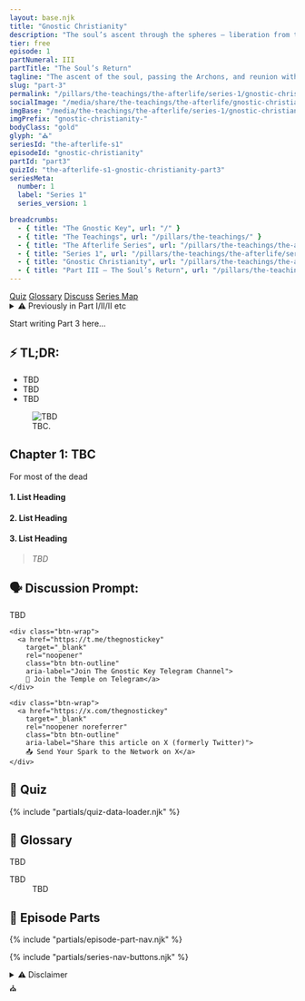 ```yaml
---
layout: base.njk
title: "Gnostic Christianity"
description: "The soul’s ascent through the spheres — liberation from the Archons and return to the hidden God."
tier: free
episode: 1
partNumeral: III
partTitle: "The Soul’s Return"
tagline: "The ascent of the soul, passing the Archons, and reunion with the Source."
slug: "part-3"
permalink: "/pillars/the-teachings/the-afterlife/series-1/gnostic-christianity/part-3/index.html"
socialImage: "/media/share/the-teachings/the-afterlife/gnostic-christianity-part-3.jpg"
imgBase: "/media/the-teachings/the-afterlife/series-1/gnostic-christianity/part-3"
imgPrefix: "gnostic-christianity-"
bodyClass: "gold"
glyph: "⛪︎"
seriesId: "the-afterlife-s1"
episodeId: "gnostic-christianity"
partId: "part3"
quizId: "the-afterlife-s1-gnostic-christianity-part3"
seriesMeta:
  number: 1
  label: "Series 1"
  series_version: 1

breadcrumbs:
  - { title: "The Gnostic Key", url: "/" }
  - { title: "The Teachings", url: "/pillars/the-teachings/" }
  - { title: "The Afterlife Series", url: "/pillars/the-teachings/the-afterlife/" }
  - { title: "Series 1", url: "/pillars/the-teachings/the-afterlife/series-1/" }
  - { title: "Gnostic Christianity", url: "/pillars/the-teachings/the-afterlife/series-1/gnostic-christianity/" }
  - { title: "Part III — The Soul’s Return", url: "/pillars/the-teachings/the-afterlife/series-1/gnostic-christianity/part-3/index.html" }
---
```



<!-- ========================= PART III ========================= -->

<nav class="scroll-tabs" role="navigation" aria-label="Part Map">
  <a class="tab-link" href="#quiz"      data-title="Quiz">Quiz</a>
  <a class="tab-link" href="#glossary"  data-title="Glossary">Glossary</a>
  <a class="tab-link" href="#discuss"   data-title="Discussion">Discuss</a>
  <a class="tab-link" href="#series"    data-title="Series Map">Series Map</a>
</nav>

<main class="main-content">
<section class="content-container">

<details class="disclaimer-box">
  <summary>
    <span class="disclaimer-heading">⚠️ Previously in Part I/II/II etc</span>
  </summary>
  <p>TBD</p>
</details>

<section class="section-block">
  <p>Start writing Part 3 here…</p>
</section>

<section class="section-block">
  <h2 class="section-heading">⚡ TL;DR:</h2>
  <ul class="list-emoji">
    <li>TBD</li>
    <li>TBD</li>
    <li>TBD</li>
  </ul>
</section>

<figure class="image-block">
  <picture>
    <source srcset="{{ imgBase }}/{{ imgPrefix }}gates-open-at-death.webp" type="image/webp">
    <img src="{{ imgBase }}/{{ imgPrefix }}gates-open-at-death.jpg" 
         alt="TBD" 
         class="image-gnostic" 
         loading="lazy">
  </picture>
  <figcaption class="caption-gnostic">TBC.
  </figcaption>
</figure>

<section class="section-block">
  <h2 class="section-heading">Chapter 1: TBC</h2>
    <p>For most of the dead</p>
    <h4 class="section-subheading">1. List Heading</h4>
    <h4 class="section-subheading">2. List Heading</h4>
    <h4 class="section-subheading">3. List Heading</h4>
</section>

<section class="section-block">
  <blockquote class="blockquote">
      <em>TBD</em>
    </blockquote>
  </section>
</section>

<section class="section-block" id="discuss">
  <h2 class="section-heading">🗣️ Discussion Prompt: </h2>
    <p>TBD</p>

    <div class="btn-wrap">
      <a href="https://t.me/thegnostickey" 
        target="_blank" 
        rel="noopener" 
        class="btn btn-outline" 
        aria-label="Join The Gnostic Key Telegram Channel">
        💬 Join the Temple on Telegram</a>
    </div>

    <div class="btn-wrap">
      <a href="https://x.com/thegnostickey" 
        target="_blank" 
        rel="noopener noreferrer" 
        class="btn btn-outline"
        aria-label="Share this article on X (formerly Twitter)">
        📤 Send Your Spark to the Network on X</a>
    </div>
</section>

<section class="section-block" id="quiz">
  <h2 class="section-heading">🧠 Quiz</h2>
    <div id="quiz-container" data-quiz-id="{{ quizId }}"></div>
  {% include "partials/quiz-data-loader.njk" %}
</section>

<section class="section-block">
  <h2 class="section-heading">📖 Glossary</h2>
  <p class="section-subtitle">TBD</p>
  <dl class="glossary">
    <div class="glossary-entry">
      <dt>TBD</dt>
      <dd>TBD</dd>
    </div>
  </dl>
</section>

<section class="section-block" id="series">
  <h2 class="section-heading">📜 Episode Parts</h2>
  {% include "partials/episode-part-nav.njk" %}
</section>

{% include "partials/series-nav-buttons.njk" %}

<details class="disclaimer-box">
  <summary>
    <span class="disclaimer-heading">⚠️ Disclaimer</span>
  </summary>
  <p>TBD</p>
</details>

<div class="gnostic-divider">
  <span class="divider-symbol pillar-glyph spin" aria-hidden="true">⛪︎</span>
</div>
</section>

</main>